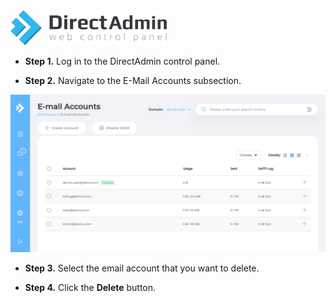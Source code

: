 <img src="/kb-images/directadmin/directadmin-logo.png" alt="DirectAdmin Logo" width="250"/>

* **Step 1.** Log in to the DirectAdmin control panel.

* **Step 2.** Navigate to the E-Mail Accounts subsection.

![DirectAdmin MySQL Management](/kb-images/directadmin/directadmin-email-accounts.png)

* **Step 3.** Select the email account that you want to delete.

* **Step 4.** Click the **Delete** button.
